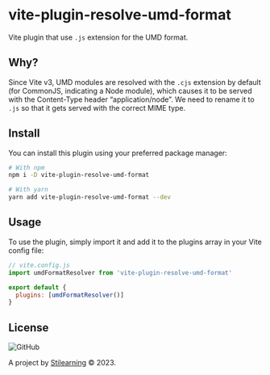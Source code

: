 # vite-plugin-resolve-umd-format

Vite plugin that use `.js` extension for the UMD format.

## Why?

Since Vite v3, UMD modules are resolved with the `.cjs` extension by default (for CommonJS, indicating a Node module), which causes it to be served with the Content-Type header “application/node”. We need to rename it to `.js` so that it gets served with the correct MIME type.

## Install

You can install this plugin using your preferred package manager:

```bash
# With npm
npm i -D vite-plugin-resolve-umd-format

# With yarn
yarn add vite-plugin-resolve-umd-format --dev
```

## Usage

To use the plugin, simply import it and add it to the plugins array in your Vite config file:

```js
// vite.config.js
import umdFormatResolver from 'vite-plugin-resolve-umd-format'

export default {
  plugins: [umdFormatResolver()]
}
```

## License

![GitHub](https://img.shields.io/github/license/bent10/vite-plugins)

A project by [Stilearning](https://stilearning.com) &copy; 2023.
